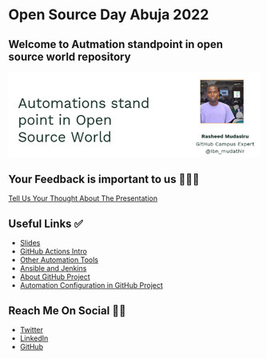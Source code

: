 #   Open Source Day Abuja 2022

##  Welcome to **Autmation standpoint in open source world** repository 

![Welcome](/assets/automation.PNG)

##  Your Feedback is important to us 👨🏿‍🏫

[Tell Us Your Thought About The Presentation](https://forms.gle/N3ZKF8vE4jioQR8i8)

## Useful Links ✅

-   [Slides](https://docs.google.com/presentation/d/1YSrFP1ZjdPI4dk5nyXrlZtT-jgw4QrLjFGbqAvqu8WU/edit?usp=sharing)
-   [GitHub Actions Intro](https://www.google.com/amp/s/techcrunch.com/2018/10/16/github-launches-actions-its-workflow-automation-tool/amp/)
-   [Other Automation Tools](https://www.redhat.com/en/topics/automation/what-is-devops-automation)
-   [Ansible and Jenkins](https://github.com/mdn/ansible-jenkins/actions
)
-   [About GitHub Project](https://docs.github.com/en/issues/trying-out-the-new-projects-experience/about-projects)
-   [Automation Configuration in GitHub Project](https://docs.github.com/en/issues/organizing-your-work-with-project-boards/managing-project-boards/configuring-automation-for-project-boards)

## Reach Me On Social 🙋🏽

-   [Twitter](https://twitter.com/Ibn_mudathir)
-   [LinkedIn](https://linkedin.com/in/rasheedtaiwo)
-   [GitHub](https://github.com/Taiwrash)
